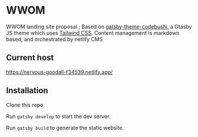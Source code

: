 # WWOM

WWOM landing site proposal ; Based on [gatsby-theme-codebushi](https://github.com/codebushi/gatsby-theme-codebushi), a Gtasby JS theme which uses [Tailwind CSS](https://tailwindcss.com/).
Content management is markdown based, and orchestrated by netlify CMS

## Current host

https://nervous-goodall-f34539.netlify.app/

## Installation

Clone this repo

Run `gatsby develop`  to start the dev server.

Run `gatsby build` to generate the static website.
